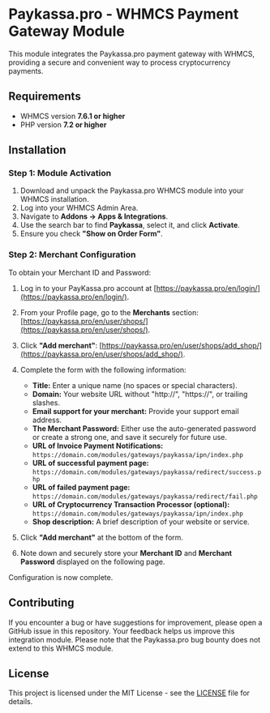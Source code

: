 # Paykassa.pro - WHMCS Payment Gateway Module

This module integrates the Paykassa.pro payment gateway with WHMCS, providing a secure and convenient way to process cryptocurrency payments.

## Requirements

- WHMCS version **7.6.1 or higher**
- PHP version **7.2 or higher**

## Installation

### Step 1: Module Activation

1. Download and unpack the Paykassa.pro WHMCS module into your WHMCS installation.
2. Log into your WHMCS Admin Area.
3. Navigate to **Addons → Apps & Integrations**.
4. Use the search bar to find **Paykassa**, select it, and click **Activate**.
5. Ensure you check **"Show on Order Form"**.

### Step 2: Merchant Configuration

To obtain your Merchant ID and Password:

1. Log in to your PayKassa.pro account at [https://paykassa.pro/en/login/](https://paykassa.pro/en/login/).
2. From your Profile page, go to the **Merchants** section: [https://paykassa.pro/en/user/shops/](https://paykassa.pro/en/user/shops/).
3. Click **"Add merchant"**: [https://paykassa.pro/en/user/shops/add_shop/](https://paykassa.pro/en/user/shops/add_shop/).
4. Complete the form with the following information:
    - **Title:** Enter a unique name (no spaces or special characters).
    - **Domain:** Your website URL without "http://", "https://", or trailing slashes.
    - **Email support for your merchant:** Provide your support email address.
    - **The Merchant Password:** Either use the auto-generated password or create a strong one, and save it securely for future use.
    - **URL of Invoice Payment Notifications:** `https://domain.com/modules/gateways/paykassa/ipn/index.php`
    - **URL of successful payment page:** `https://domain.com/modules/gateways/paykassa/redirect/success.php`
    - **URL of failed payment page:** `https://domain.com/modules/gateways/paykassa/redirect/fail.php`
    - **URL of Cryptocurrency Transaction Processor (optional):** `https://domain.com/modules/gateways/paykassa/ipn/index.php`
    - **Shop description:** A brief description of your website or service.

5. Click **"Add merchant"** at the bottom of the form.
6. Note down and securely store your **Merchant ID** and **Merchant Password** displayed on the following page.

Configuration is now complete.

## Contributing

If you encounter a bug or have suggestions for improvement, please open a GitHub issue in this repository. Your feedback helps us improve this integration module. Please note that the Paykassa.pro bug bounty does not extend to this WHMCS module.

## License

This project is licensed under the MIT License - see the [LICENSE](LICENSE) file for details.

